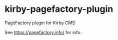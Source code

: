 # kirby-pagefactory-plugin

PageFactory plugin for Kirby CMS

See <https://pagefactory.info/> for info.

